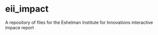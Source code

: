 # eii_impact
A repository of files for the Eshelman Institute for Innovations interactive impace report
